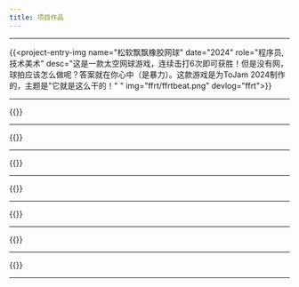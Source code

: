```yaml
---
title: 项目作品
---
```


---

{{<project-entry-img name="松软飘飘橡胶网球" date="2024" role="程序员, 技术美术" desc="这是一款太空网球游戏，连续击打6次即可获胜！但是没有网，球拍应该怎么做呢？答案就在你心中（是暴力）。这款游戏是为ToJam 2024制作的，主题是\"它就是这么干的！\" " img="ffrt/ffrtbeat.png" devlog="ffrt">}}


---

{{<project-entry-img name="Echoes of the Roots" date="2023-2024" role="技术美术、主程序" desc="在2024年Level-up Showcase中获得最佳艺术成就奖。这是一个使用Unity制作的2.5D动作冒险游戏。我负责编写战斗框架，包括着色器、后处理和资产自动化工具等多种技术美术工作。" img="eotr/AWARDS-min.png" devlog="eotr">}}

---

{{<project-entry-img name="动物星球：地平说 [进行中]" date="2023-至今" role="程序、策划" desc="我之前的jam项目“Animal Planet”的升级版本：这是一个使用Unity制作的（平面）星球建造、战略、模拟游戏。与“Animal Planet”相比，将引入一个新的灾难系统！该项目正在积极开发中。" img="ongoing/placeholder.png">}}

---

{{<project-entry-img name="Slimo" role="程序、策划、3D美术" date="2023" desc="一个3D谜题游戏，你需要控制Slink们找到他们的公主Slimo。使用键盘控制，在Unity中制作。这是一个在2023年多伦多Game Jam中在3天内创作的游戏。" img="slimo/0ujX43.png">}}

---

{{<project-entry-img name="Windo" role="程序、策划、3D美术" date="2022" desc="一个3D房屋清洁战略模拟游戏，玩家控制一个吸尘器机器人，不是吸尘而是将尘土吹入关卡内指定的垃圾箱。听起来简单？家里的猫Cato准备制造障碍，给你带来困难。这是一个在2023年多伦多Game Jam中在3天内创作的游戏。" img="windo/4TlwTo1.png">}}

---

{{<project-entry-img name="射手座之日IV" role="抄袭者" date="2022" desc="《凉宫春日的忧郁》某一集的粉丝项目。在那一集中，长门有希编写了一个名为《射手座的日III》的游戏，因此我尝试复制并无耻地将其命名为《IV》。" img="tdos/tdos1.png">}}

---

{{<project-entry-img name="动物星球" date="2021" role="程序、策划、3D美术" desc="在2021年北京国际游戏创新大会（BIGC）上获得参与奖（前13%）。这是一个球形星球建造、战略、模拟游戏，玩家需要发现不同地形块之间的各种组合，并尝试通过保持所有种类动物的数量来平衡生态系统。" img="animalplanet/zxRCxq.png">}}

---

{{<project-entry-img name="BumpItUp" date="2021" role="程序、策划" desc="这个游戏分析玩家导入的音频文件，并生成一个节奏地图供玩家游玩。字面意义上的目标就是提升氛围，强节奏提供更多动力！这是一个为2023年多伦多游戏松制作的游戏。" img="bumpitup/zC_4R4.png" >}}

---
